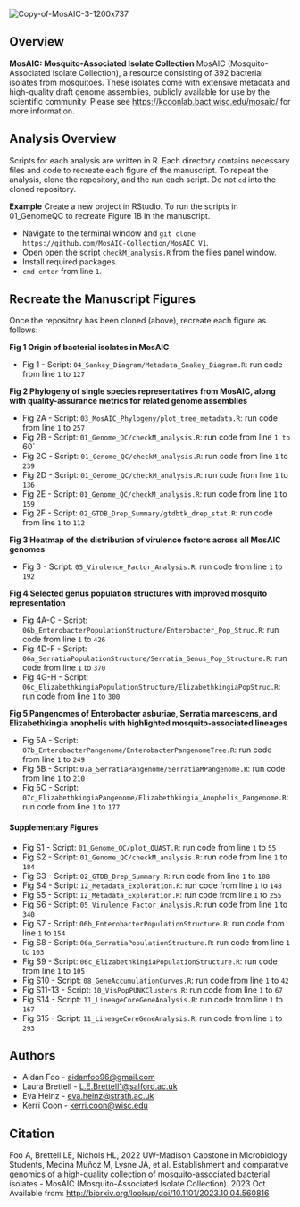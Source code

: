 ![Copy-of-MosAIC-3-1200x737](https://github.com/user-attachments/assets/ce5ea9d1-58da-47bb-b9f5-e1bfe06c07fc)

## Overview 
**MosAIC: Mosquito-Associated Isolate Collection**
MosAIC (Mosquito-Associated Isolate Collection), a resource consisting of 392 bacterial isolates from mosquitoes. These isolates come with extensive metadata and high-quality draft genome assemblies, publicly available for use by the scientific community. Please see https://kcoonlab.bact.wisc.edu/mosaic/ for more information. 

## Analysis Overview 
Scripts for each analysis are written in R. Each directory contains necessary files and code to recreate each figure of the manuscript. To repeat the analysis, clone the repository, and the run each script. Do not `cd` into the cloned repository. 

**Example**
Create a new project in RStudio. To run the scripts in 01_GenomeQC to recreate Figure 1B in the manuscript. 
* Navigate to the terminal window and `git clone https://github.com/MosAIC-Collection/MosAIC_V1`.
* Open open the script `checkM_analysis.R` from the files panel window.
* Install required packages. 
* `cmd enter` from line `1`.

## Recreate the Manuscript Figures
Once the repository has been cloned (above), recreate each figure as follows: 

**Fig 1 Origin of bacterial isolates in MosAIC**
* Fig 1 - Script: `04_Sankey_Diagram/Metadata_Snakey_Diagram.R`: run code from line `1` to `127`

**Fig 2 Phylogeny of single species representatives from MosAIC, along with quality-assurance metrics for related genome assemblies**
* Fig 2A - Script: `03_MosAIC_Phylogeny/plot_tree_metadata.R`: run code from line `1` to `257`
* Fig 2B - Script: `01_Genome_QC/checkM_analysis.R`: run code from line `1 to `60`
* Fig 2C - Script: `01_Genome_QC/checkM_analysis.R`: run code from line `1` to `239`
* Fig 2D - Script: `01_Genome_QC/checkM_analysis.R`: run code from line `1` to `136`
* Fig 2E - Script: `01_Genome_QC/checkM_analysis.R`: run code from line `1` to `159`
* Fig 2F - Script: `02_GTDB_Drep_Summary/gtdbtk_drep_stat.R`: run code from line `1` to `112`

**Fig 3 Heatmap of the distribution of virulence factors across all MosAIC genomes**
* Fig 3 - Script: `05_Virulence_Factor_Analysis.R`: run code from line `1` to `192`

**Fig 4 Selected genus population structures with improved mosquito representation**
* Fig 4A-C - Script: `06b_EnterobacterPopulationStructure/Enterobacter_Pop_Struc.R`: run code from line `1` to `426`
* Fig 4D-F - Script: `06a_SerratiaPopulationStructure/Serratia_Genus_Pop_Structure.R`: run code from line `1` to `370`
* Fig 4G-H - Script: `06c_ElizabethkingiaPopulationStructure/ElizabethkingiaPopStruc.R`: run code from line `1` to `300`

**Fig 5 Pangenomes of Enterobacter asburiae, Serratia marcescens, and Elizabethkingia anophelis with highlighted mosquito-associated lineages**
* Fig 5A - Script: `07b_EnterobacterPangenome/EnterobacterPangenomeTree.R`: run code from line `1` to `249` 
* Fig 5B - Script: `07a_SerratiaPangenome/SerratiaMPangenome.R`: run code from line `1` to `210`
* Fig 5C - Script: `07c_ElizabethkingiaPangenome/Elizabethkingia_Anophelis_Pangenome.R`: run code from line `1` to `177`

#### Supplementary Figures 
* Fig S1 - Script: `01_Genome_QC/plot_QUAST.R`: run code from line `1` to `55`
* Fig S2 - Script: `01_Genome_QC/checkM_analysis.R`: run code from line `1` to `184`
* Fig S3 - Script: `02_GTDB_Drep_Summary.R`: run code from line `1` to `188`
* Fig S4 - Script: `12_Metadata_Exploration.R`: run code from line `1` to `148`
* Fig S5 - Script: `12_Metadata_Exploration.R`: run code from line `1` to `255`
* Fig S6 - Script: `05_Virulence_Factor_Analysis.R`: run code from line `1` to `340`
* Fig S7 - Script: `06b_EnterobacterPopulationStructure.R`: run code from line `1` to `154`
* Fig S8 - Script: `06a_SerratiaPopulationStructure.R`: run code from line `1` to `103`
* Fig S9 - Script: `06c_ElizabethkingiaPopulationStructure.R`: run code from line `1` to `105`
* Fig S10 - Script: `08_GeneAccumulationCurves.R`: run code from line `1` to `42`
* Fig S11-13 - Script: `10_VisPopPUNKClusters.R`: run code from line `1` to `67`
* Fig S14 - Script: `11_LineageCoreGeneAnalysis.R`: run code from line `1` to `167`
* Fig S15 - Script: `11_LineageCoreGeneAnalysis.R`: run code from line `1` to `293`
 
## Authors 
* Aidan Foo - aidanfoo96@gmail.com
* Laura Brettell - L.E.Brettell1@salford.ac.uk
* Eva Heinz - eva.heinz@strath.ac.uk
* Kerri Coon - kerri.coon@wisc.edu

## Citation 
Foo A, Brettell LE, Nichols HL, 2022 UW-Madison Capstone in Microbiology Students, Medina Muñoz M, Lysne JA, et al. Establishment and comparative genomics of a high-quality collection of mosquito-associated bacterial isolates - MosAIC (Mosquito-Associated Isolate Collection). 2023 Oct. Available from: http://biorxiv.org/lookup/doi/10.1101/2023.10.04.560816

